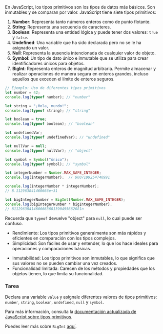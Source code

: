 En JavaScript, los tipos primitivos son los tipos de datos más básicos. Son inmutables y se comparan por valor. JavaScript tiene siete tipos primitivos:

1. **Number**: Representa tanto números enteros como de punto flotante.
2. **String**: Representa una secuencia de caracteres.
3. **Boolean**: Representa una entidad lógica y puede tener dos valores: `true` y `false`.
4. **Undefined**: Una variable que ha sido declarada pero no se le ha asignado un valor.
5. **Null**: Representa la ausencia intencionada de cualquier valor de objeto.
6. **Symbol**: Un tipo de dato único e inmutable que se utiliza para crear identificadores únicos para objetos.
7. **BigInt**: Representa enteros de magnitud arbitraria. Permite almacenar y realizar operaciones de manera segura en enteros grandes, incluso aquellos que exceden el límite de enteros seguros.

```javascript
// Ejemplo: Uso de diferentes tipos primitivos
let number = 42;
console.log(typeof number); // "number"

let string = "¡Hola, mundo!";
console.log(typeof string); // "string"

let boolean = true;
console.log(typeof boolean); // "boolean"

let undefinedVar;
console.log(typeof undefinedVar); // "undefined"

let nullVar = null;
console.log(typeof nullVar); // "object"

let symbol = Symbol("único");
console.log(typeof symbol); // "symbol"

let integerNumber = Number.MAX_SAFE_INTEGER;
console.log(integerNumber);  // 9007199254740991

console.log(integerNumber * integerNumber);
// 8.112963841460666e+31

let bigIntegerNumber = BigInt(Number.MAX_SAFE_INTEGER);
console.log(bigIntegerNumber * bigIntegerNumber);
// 81129638414606663681390495662081n
```
Recuerda que `typeof` devuelve "object" para `null`, lo cual puede ser confuso.

<div class="hint" title="Ventajas de usar tipos primitivos">
<ul>
<li>Rendimiento: Los tipos primitivos generalmente son más rápidos y eficientes en comparación con los tipos complejos.</li>
<li>Simplicidad: Son fáciles de usar y entender, lo que los hace ideales para operaciones y comparaciones básicas.</li>
</ul>
</div> 
<div class="hint" title="Comportamiento específico">
<ul>
<li>Inmutabilidad: Los tipos primitivos son inmutables, lo que significa que sus valores no se pueden cambiar una vez creados.</li>
<li>Funcionalidad limitada: Carecen de los métodos y propiedades que los objetos tienen, lo que limita su funcionalidad.</li>
</ul>
</div>

### Tarea
Declara una variable `value` y asígnale diferentes valores de tipos primitivos: `number`, `string`, `boolean`, `undefined`, `null` y `symbol`.

<div class="hint" title="¿Quieres saber más?">
Para más información, consulta la <a href="https://developer.mozilla.org/en-US/docs/Web/JavaScript/Data_structures#primitive_values">documentación actualizada de JavaScript sobre tipos primitivos</a>.

Puedes leer más sobre <code>BigInt</code> <a href="https://developer.mozilla.org/en-US/docs/Web/JavaScript/Data_structures#bigint_type">aquí</a>.
</div>